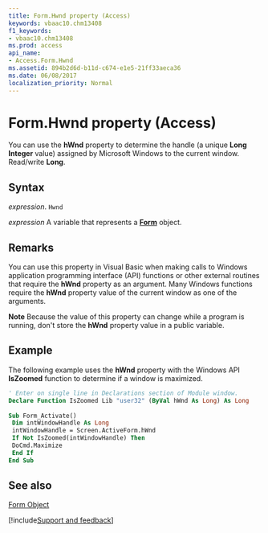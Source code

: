 ```yaml
---
title: Form.Hwnd property (Access)
keywords: vbaac10.chm13408
f1_keywords:
- vbaac10.chm13408
ms.prod: access
api_name:
- Access.Form.Hwnd
ms.assetid: 894b2d6d-b11d-c674-e1e5-21ff33aeca36
ms.date: 06/08/2017
localization_priority: Normal
---
```



# Form.Hwnd property (Access)

You can use the  **hWnd** property to determine the handle (a unique **Long Integer** value) assigned by Microsoft Windows to the current window. Read/write **Long**.


## Syntax

_expression_. `Hwnd`

_expression_ A variable that represents a **[Form](Access.Form.md)** object.


## Remarks

You can use this property in Visual Basic when making calls to Windows application programming interface (API) functions or other external routines that require the  **hWnd** property as an argument. Many Windows functions require the **hWnd** property value of the current window as one of the arguments.


 **Note**  Because the value of this property can change while a program is running, don't store the  **hWnd** property value in a public variable.


## Example

The following example uses the  **hWnd** property with the Windows API **IsZoomed** function to determine if a window is maximized.


```vb
' Enter on single line in Declarations section of Module window. 
Declare Function IsZoomed Lib "user32" (ByVal hWnd As Long) As Long 
 
Sub Form_Activate() 
 Dim intWindowHandle As Long 
 intWindowHandle = Screen.ActiveForm.hWnd 
 If Not IsZoomed(intWindowHandle) Then 
 DoCmd.Maximize 
 End If 
End Sub
```


## See also


[Form Object](Access.Form.md)

[!include[Support and feedback](~/includes/feedback-boilerplate.md)]